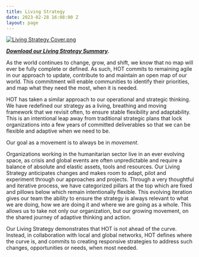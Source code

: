 ```yaml
---
title: Living Strategy
date: 2023-02-28 16:08:00 Z
layout: page
---
```


[![Living Strategy Cover.png](/uploads/Living%20Strategy%20Cover.png)](https://drive.google.com/file/d/1iB_2O804qFego5phOL-QxyNqKyS51KuM/view?usp=share_link)

***[Download our Living Strategy Summary](https://drive.google.com/file/d/1iB_2O804qFego5phOL-QxyNqKyS51KuM/view?usp=share_link).***

As the world continues to change, grow, and shift, we know that no map will ever be fully complete or defined. As such, HOT commits to remaining agile in our approach to update, contribute to and maintain an open map of our world. This commitment will enable communities to identify their priorities, and map what they need the most, when it is needed. 

HOT has taken a similar approach to our operational and strategic thinking. We have redefined our strategy as a living, breathing and moving framework that we revisit often, to ensure stable flexibility and adaptability. This is an intentional leap away from traditional strategic plans that lock organizations into a few years of committed deliverables so that we can be flexible and adaptive when we need to be. 

Our goal as a movement is to always be in <i>movement</i>.

Organizations working in the humanitarian sector live in an ever evolving space, as crisis and global events are often unpredictable and require a balance of absolute and elastic assets, tools and resources. Our Living Strategy anticipates changes and makes room to adapt, pilot and experiment through our approaches and projects. Through a very thoughtful and iterative process, we have categorized pillars at the top which are fixed and pillows below which remain intentionally flexible. This evolving iteration gives our team the ability to ensure the strategy is always relevant to what we are doing, how we are doing it and where we are going as a whole. This allows us to take not only our organization, but our growing movement, on the shared journey of adaptive thinking and action. 

Our Living Strategy demonstrates that HOT is not ahead of the curve. Instead, in collaboration with local and global networks, HOT defines where the curve is, and commits to creating responsive strategies to address such changes, opportunities or needs, when most needed.